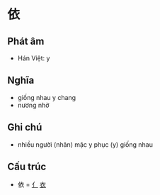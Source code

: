 # 依

## Phát âm
* Hán Việt: y

## Nghĩa
* giống nhau y chang
* nương nhờ

## Ghi chú
* nhiều người (nhân) mặc y phục (y) giống nhau

## Cấu trúc
* 依 = [亻](亻.md) [衣](衣.md)

<script>window.HANZI_FIELD='依';</script>